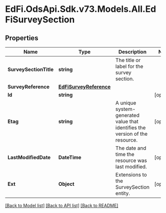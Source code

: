 # EdFi.OdsApi.Sdk.v73.Models.All.EdFiSurveySection

## Properties

Name | Type | Description | Notes
------------ | ------------- | ------------- | -------------
**SurveySectionTitle** | **string** | The title or label for the survey section. | 
**SurveyReference** | [**EdFiSurveyReference**](EdFiSurveyReference.md) |  | 
**Id** | **string** |  | [optional] 
**Etag** | **string** | A unique system-generated value that identifies the version of the resource. | [optional] 
**LastModifiedDate** | **DateTime** | The date and time the resource was last modified. | [optional] 
**Ext** | **Object** | Extensions to the SurveySection entity. | [optional] 

[[Back to Model list]](../../README.md#documentation-for-models) [[Back to API list]](../../README.md#documentation-for-api-endpoints) [[Back to README]](../../README.md)

